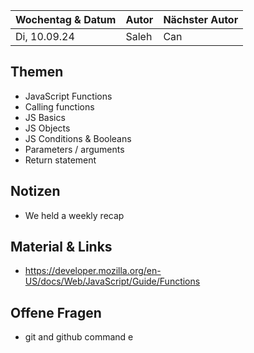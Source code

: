 | Wochentag & Datum | Autor | Nächster Autor |
| :---------------- | :---- | :------------- |
| Di, 10.09.24      | Saleh | Can            |

## Themen

- JavaScript Functions
- Calling functions
- JS Basics
- JS Objects
- JS Conditions & Booleans
- Parameters / arguments
- Return statement

## Notizen

- We held a weekly recap

## Material & Links

- https://developer.mozilla.org/en-US/docs/Web/JavaScript/Guide/Functions

## Offene Fragen

- git and github command
  e
